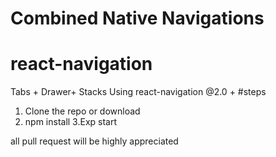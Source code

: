 # Combined  Native Navigations
# react-navigation
Tabs + Drawer+ Stacks
Using react-navigation @2.0 +
#steps
1. Clone the repo or download
2. npm install
3.Exp start

all pull request will be highly appreciated
